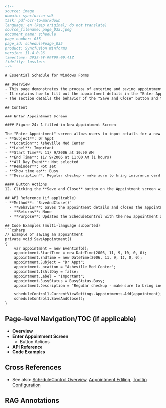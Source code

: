 ```html
<!-- 
source: image
domain: syncfusion-sdk
task: pdf-ocr-to-markdown
language: en (keep original; do not translate)
source_filename: page_035.jpeg
document_name: schedule
page_number: 035
page_id: schedule#page_035
product: Syncfusion Winforms
version: 11.4.0.26
timestamp: 2025-08-09T08:09:41Z
fidelity: lossless
-->

# Essential Schedule for Windows Forms

## Overview
- This page demonstrates the process of entering and saving appointments in the ScheduleControl using the WinForms interface.
- It explains how to fill out the appointment details in the "Enter Appointment" screen, including subject, location, time, and other fields.
- The section details the behavior of the "Save and Close" button and the tooltip functionality when hovering over an appointment in the ScheduleGrid.

## Content

### Enter Appointment Screen

#### Figure 24: A filled-in New Appointment Screen

The "Enter Appointment" screen allows users to input details for a new appointment. The filled-in fields are as follows:
- **Subject**: Dr Appt
- **Location**: Asheville Med Center
- **Label**: Important
- **Start Time**: 11/ 9/2006 at 10:00 AM
- **End Time**: 11/ 9/2006 at 11:00 AM (1 hours)
- **All Day Event**: Not selected
- **Reminder**: Not set
- **Show time as**: Busy
- **Description**: Regular checkup - make sure to bring insurance card

#### Button Actions
12. Clicking the **Save and Close** button on the Appointment screen will re-display the Day view ScheduleControl with the new appointment displayed. If you hover over the appointment in the ScheduleGrid, a tooltip will display as shown below.

## API Reference (if applicable)
- **Method**: `SaveAndClose()`
  - **Behavior**: Saves the appointment details and closes the appointment editor.
  - **Returns**: None
  - **Purpose**: Updates the ScheduleControl with the new appointment and stores it in the schedule.

## Code Examples (multi-language supported)
```csharp
// Example of saving an appointment
private void SaveAppointment()
{
    var appointment = new EventInfo();
    appointment.StartTime = new DateTime(2006, 11, 9, 10, 0, 0);
    appointment.EndTime = new DateTime(2006, 11, 9, 11, 0, 0);
    appointment.Subject = "Dr Appt";
    appointment.Location = "Asheville Med Center";
    appointment.IsAllDay = false;
    appointment.Label = "Important";
    appointment.BusyStatus = BusyStatus.Busy;
    appointment.Description = "Regular checkup - make sure to bring insurance card";

    scheduleControl1.CurrentViewSettings.Appointments.Add(appointment);
    scheduleControl1.SaveAndClose();
}
```

## Page-level Navigation/TOC (if applicable)
- **Overview**
- **Enter Appointment Screen**
  - Button Actions
- **API Reference**
- **Code Examples**

## Cross References
- See also: [ScheduleControl Overview](#schedulecontrol-overview), [Appointment Editing](#appointment-editing), [Tooltip Configuration](#tooltip-configuration)

## RAG Annotations
<!-- tags: [ScheduleControl, Windows Forms, Appointment Editor, Tooltip, Save and Close] keywords: [Enter Appointment, Subject, Location, Label, Start Time, End Time, Reminder, Show time as] -->
```